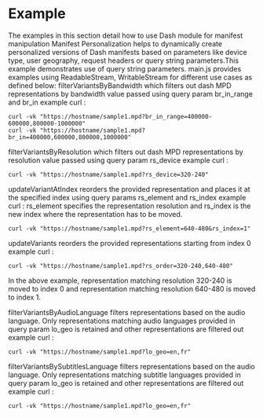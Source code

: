 # Example
The examples in this section detail how to use Dash module for manifest manipulation
Manifest Personalization helps to dynamically create personalized versions of Dash manifests based on parameters like device type, user geography, request headers or query string parameters.This example demonstrates use of query string parameters.
main.js provides examples using ReadableStream, WritableStream for different use cases as defined below:
filterVariantsByBandwidth which filters out dash MPD representations by bandwidth value passed using query param br_in_range and br_in
example curl :

``` 
curl -vk "https://hostname/sample1.mpd?br_in_range=400000-600000,800000-1000000"
curl -vk "https://hostname/sample1.mpd?br_in=400000,600000,800000,1000000" 

```

filterVariantsByResolution which filters out dash MPD representations by resolution value passed using query param rs_device
example curl :
```
curl -vk "https://hostname/sample1.mpd?rs_device=320-240"

```

updateVariantAtIndex reorders the provided representation and places it at the specified index using query params rs_element and rs_index
example curl :
rs_element specifies the representation resolution and rs_index is the new index where the representation has to be moved.
``` 
curl -vk "https://hostname/sample1.mpd?rs_element=640-480&rs_index=1"

```

updateVariants reorders the provided representations starting from index 0
example curl :
```
curl -vk "https://hostname/sample1.mpd?rs_order=320-240,640-480"

```
In the above example, representation matching resolution 320-240 is moved to index 0 and representation matching resolution 640-480 is moved to index 1.

filterVariantsByAudioLanguage filters representations based on the audio language. Only representations matching audio languages provided in query param lo_geo is retained and other representations are filtered out
example curl :
```
curl -vk "https://hostname/sample1.mpd?lo_geo=en,fr"

```

filterVariantsBySubtitlesLanguage filters representations based on the audio language. Only representations matching subtitle languages provided in  query param lo_geo is retained and other representations are filtered out
example curl :
```
curl -vk "https://hostname/sample1.mpd?lo_geo=en,fr"

```